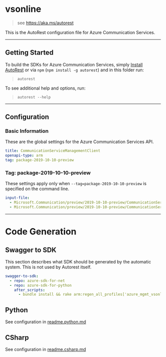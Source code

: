 # vsonline

> see https://aka.ms/autorest

This is the AutoRest configuration file for Azure Communication Services.


---
## Getting Started

To build the SDKs for Azure Communication Services, simply [Install AutoRest](https://aka.ms/autorest/install) or via `npm` (`npm install -g autorest`) and in this folder run:

> `autorest`

To see additional help and options, run:

> `autorest --help`

---

## Configuration

### Basic Information

These are the global settings for the Azure Communication Services API.

```yaml
title: CommunicationServiceManagementClient
openapi-type: arm
tag: package-2019-10-10-preview
```

### Tag: package-2019-10-10-preview

These settings apply only when `--tag=package-2019-10-10-preview` is specified on the command line.

```yaml $(tag) == 'package-2019-10-10-preview'
input-file:
  - Microsoft.Communication/preview/2019-10-10-preview/CommunicationService.json
  - Microsoft.Communication/preview/2019-10-10-preview/CommunicationService-private.json
```

---

# Code Generation


## Swagger to SDK

This section describes what SDK should be generated by the automatic system.
This is not used by Autorest itself.

```yaml $(swagger-to-sdk)
swagger-to-sdk:
  - repo: azure-sdk-for-net
  - repo: azure-sdk-for-python
    after_scripts:
      - bundle install && rake arm:regen_all_profiles['azure_mgmt_vsonline']
```

## Python

See configuration in [readme.python.md](./readme.python.md)

## CSharp

See configuration in [readme.csharp.md](./readme.csharp.md)
